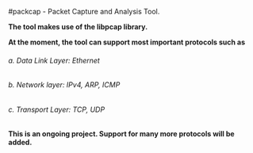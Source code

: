 
#packcap - Packet Capture and Analysis Tool.

**The tool makes use of the libpcap library.**

**At the moment, the tool can support most important protocols such as**
######  a. Data Link Layer: Ethernet
######  b. Network layer: IPv4, ARP, ICMP
######  c. Transport Layer: TCP, UDP

**This is an ongoing project. Support for many more protocols will be added.**
